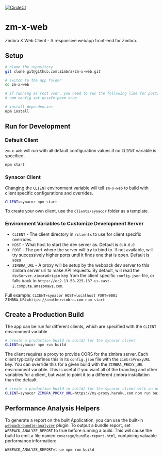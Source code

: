 [![CircleCI](https://circleci.com/gh/Zimbra/zm-x-web.svg?style=shield&circle-token=75201964c368d39693f2a82da744402fd7e90c35)](https://circleci.com/gh/Zimbra/zm-x-web)

# zm-x-web
Zimbra X Web Client - A responsive webapp front-end for Zimbra.

## Setup

```sh
# clone the repository
git clone git@github.com:Zimbra/zm-x-web.git

# switch to the app folder
cd zm-x-web

# if running as root user, you need to run the following line for postInstall scripts to run properly
# npm config set unsafe-perm true

# install dependencies
npm install
```

## Run for Development

### Default Client

`zm-x-web` will run with all default configuration values if no `CLIENT` variable is specified.

```sh
npm start
```

### Synacor Client

Changing the `CLIENT` environment variable will tell `zm-x-web` to build with client specific configurations and overrides.

```sh
CLIENT=synacor npm start
```

To create your own client, use the `clients/synacor` folder as a template.

### Environment Variables to Customize Development Server
* `CLIENT` - The client directory in `/clients` to use for client specific overrides.
* `HOST` - What host to start the dev server as.  Default is `0.0.0.0`
* `PORT` - The port where the server will try to bind to.  If not available, will try successively higher ports until it finds one that is open.  Default is `8080`
* `ZIMBRA_URL` - A proxy will be setup by the webpack dev server to this zimbra server url to make API requests. By default, will read the `devServer.zimbraOrigin` key from the client specific `config.json` file, or falls back to `https://ec2-13-58-225-137.us-east-2.compute.amazonaws.com`.

Full example:
`CLIENT=synacor HOST=localhost PORT=9001 ZIMBRA_URL=https://anotherzimbra.com npm start`

## Create a Production Build
The app can be run for different clients, which are specified with the
`CLIENT` environment variable.
```sh
# create a production build in build/ for the synacor client
CLIENT=synacor npm run build
```

The client requires a proxy to provide CORS for the zimbra server.  Each client typically defines this in its `config.json` file with the `zimbraProxyURL` key.  You can override this for a given build with the `ZIMBRA_PROXY_URL` environment variable.  This is useful if you want all of the branding and other variables for a client, but want to point it to a different zimbra installation than the default.
```sh
# create a production build in build/ for the synacor client with an overriden zimbra proxy url
CLIENT=synacor ZIMBRA_PROXY_URL=https://my-proxy.heroku.com npm run build
```

## Performance Analysis Helpers

To generate a report on the built Application, you can use the built-in [`webpack-bundle-analyzer`](https://github.com/th0r/webpack-bundle-analyzer) plugin. To output a bundle report, set `WEBPACK_ANALYZE_REPORT` to true before running a build. This will cause the build to emit a file named `coverage/bundle-report.html`, containing valuable performance information:

```
WEBPACK_ANALYZE_REPORT=true npm run build
```
